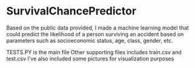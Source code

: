 # SurvivalChancePredictor
Based on the public data provided, I made a machine learning model that could predict the likelihood of a person surviving an accident based on parameters such as socioeconomic status, age, class, gender, etc.


TESTS.PY is the main file 
Other supporting files includes train.csv and test.csv
I've also included some pictures for visualization purposes
